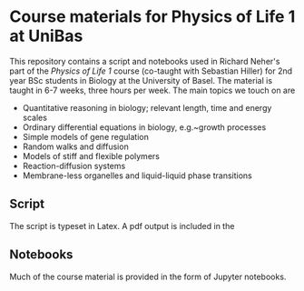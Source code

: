 # Course materials for Physics of Life 1 at UniBas

This repository contains a script and notebooks used in Richard Neher's part of the *Physics of Life 1* course (co-taught with Sebastian Hiller) for 2nd year BSc students in Biology at the University of Basel. The material is taught in 6-7 weeks, three hours per week.
The main topics we touch on are

 - Quantitative reasoning in biology; relevant length, time and energy scales
 - Ordinary differential equations in biology, e.g.~growth processes
 - Simple models of gene regulation
 - Random walks and diffusion
 - Models of stiff and flexible polymers
 - Reaction-diffusion systems
 - Membrane-less organelles and liquid-liquid phase transitions

## Script
The script is typeset in Latex. A pdf output is included in the

## Notebooks
Much of the course material is provided in the form of Jupyter notebooks.


